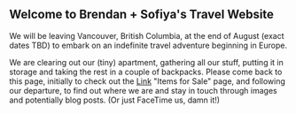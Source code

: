 ## Welcome to Brendan + Sofiya's Travel Website

We will be leaving Vancouver, British Columbia, at the end of August (exact dates TBD) to embark on an indefinite travel adventure beginning in Europe. 

We are clearing out our (tiny) apartment, gathering all our stuff, putting it in storage and taking the rest in a couple of backpacks. Please come back to this page, initially to check out the [Link](url) "Items for Sale" page, and following our departure, to find out where we are and stay in touch through images and potentially blog posts. (Or just FaceTime us, damn it!)							

